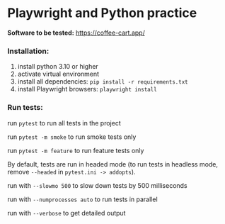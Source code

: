 # Playwright and Python practice
**Software to be tested:** https://coffee-cart.app/

### Installation:
1. install python 3.10 or higher
2. activate virtual environment
3. install all dependencies: `pip install -r requirements.txt`
4. install Playwright browsers: `playwright install`

### Run tests:
run `pytest` to run all tests in the project

run `pytest -m smoke` to run smoke tests only

run `pytest -m feature` to run feature tests only

By default, tests are run in headed mode (to run tests in headless mode, remove `--headed` in `pytest.ini -> addopts`).

run with `--slowmo 500` to slow down tests by 500 milliseconds

run with `--numprocesses auto` to run tests in parallel

run with `--verbose` to get detailed output